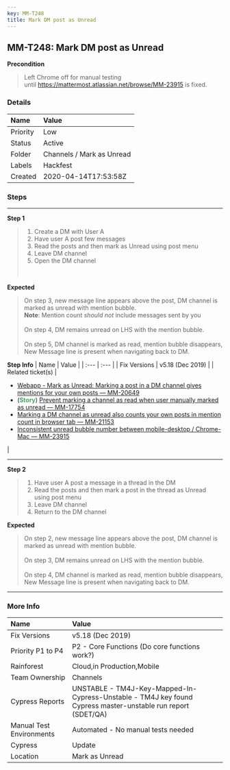 ```yaml
---
key: MM-T248
title: Mark DM post as Unread
---
```


## MM-T248: Mark DM post as Unread

**Precondition**

> <article>Left Chrome off for manual testing until&nbsp;<a href="https://mattermost.atlassian.net/browse/MM-23915">https://mattermost.atlassian.net/browse/MM-23915</a> is fixed.</article>

### Details

| Name     | Value                     |
| :------- | :------------------------ |
| Priority | Low                       |
| Status   | Active                    |
| Folder   | Channels / Mark as Unread |
| Labels   | Hackfest                  |
| Created  | 2020-04-14T17:53:58Z      |

### Steps

<hr/>

**Step 1**

> <article><ol><li>Create a DM with User A</li><li>Have user A post few messages</li><li>Read the posts and then mark as Unread using post menu</li><li>Leave DM channel</li><li>Open the DM channel</li></ol><br /></article>

**Expected**

> <article>On step 3, new message line appears above the post, DM channel is marked as unread with mention bubble.<br /><strong>Note</strong>: Mention count <em>should not</em> include messages sent by you<br /><br />On step 4, DM remains unread on LHS with the mention bubble.<br /><br />On step 5, DM channel is marked as read, mention bubble disappears, New Message line is present when navigating back to DM.</article>

**Step Info**
| Name | Value |
| :--- | :--- |
| Fix Versions | v5.18 (Dec 2019) |
| Related ticket(s) | <ul><li><a href="https://mattermost.atlassian.net/browse/MM-20649">Webapp - Mark as Unread: Marking a post in a DM channel gives mentions for your own posts — MM-20649</a></li><li>(<strong><span style="color:rgb(65, 168, 95)">Story</span></strong>) <a href="https://mattermost.atlassian.net/browse/MM-17754">Prevent marking a channel as read when user manually marked as unread — MM-17754</a></li><li><a href="https://mattermost.atlassian.net/browse/MM-21153">Marking a DM channel as unread also counts your own posts in mention count in browser tab — MM-21153</a></li><li><a href="https://mattermost.atlassian.net/browse/MM-23915">Inconsistent unread bubble number between mobile-desktop / Chrome-Mac — MM-23915</a></li></ul> |

<hr/>

**Step 2**

> <article><ol><li>Have user A post a message in a thread in the DM</li><li>Read the posts and then mark a post in the thread as Unread using post menu</li><li>Leave DM channel</li><li>Return to the DM channel</li></ol></article>

**Expected**

> <article>On step 2, new message line appears above the post, DM channel is marked as unread with mention bubble.<br /><br />On step 3, DM remains unread on LHS with the mention bubble.<br /><br />On step 4, DM channel is marked as read, mention bubble disappears, New Message line is present when navigating back to DM.</article>

<hr/>

### More Info

| Name                     | Value                                                                                                        |
| :----------------------- | :----------------------------------------------------------------------------------------------------------- |
| Fix Versions             | v5.18 (Dec 2019)                                                                                             |
| Priority P1 to P4        | P2 - Core Functions (Do core functions work?)                                                                |
| Rainforest               | Cloud,in Production,Mobile                                                                                   |
| Team Ownership           | Channels                                                                                                     |
| Cypress Reports          | UNSTABLE - TM4J-Key-Mapped-In-Cypress-Unstable - TM4J key found Cypress master-unstable run report (SDET/QA) |
| Manual Test Environments | Automated - No manual tests needed                                                                           |
| Cypress                  | Update                                                                                                       |
| Location                 | Mark as Unread                                                                                               |
